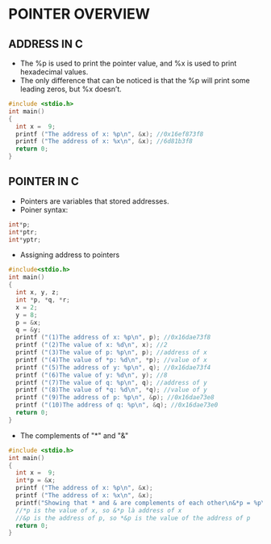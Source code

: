 # POINTER OVERVIEW

## ADDRESS IN C
- The %p is used to print the pointer value, and %x is used to print hexadecimal values.
- The only difference that can be noticed is that the %p will print some leading zeros, but %x doesn’t.
```C
#include <stdio.h>
int main()
{
  int x =  9;
  printf ("The address of x: %p\n", &x); //0x16ef873f8
  printf ("The address of x: %x\n", &x); //6d81b3f8
  return 0;
}
```
## POINTER IN C
- Pointers are variables that stored addresses.
- Poiner syntax:
```C
int*p;
int*ptr;
int*yptr;
```
- Assigning address to pointers
```C
#include<stdio.h>
int main()
{
  int x, y, z;
  int *p, *q, *r;
  x = 2;
  y = 8;
  p = &x;
  q = &y;
  printf ("(1)The address of x: %p\n", p); //0x16dae73f8
  printf ("(2)The value of x: %d\n", x); //2
  printf ("(3)The value of p: %p\n", p); //address of x
  printf ("(4)The value of *p: %d\n", *p); //value of x
  printf ("(5)The address of y: %p\n", q); //0x16dae73f4
  printf ("(6)The value of y: %d\n", y); //8
  printf ("(7)The value of q: %p\n", q); //address of y
  printf ("(8)The value of *q: %d\n", *q); //value of y
  printf ("(9)The address of p: %p\n", &p); //0x16dae73e8
  printf ("(10)The address of q: %p\n", &q); //0x16dae73e0
  return 0;
}
```
- The complements of "*" and "&"
```C
#include <stdio.h>
int main()
{
  int x =  9;
  int*p = &x;
  printf ("The address of x: %p\n", &x); 
  printf ("The address of x: %x\n", &x); 
  printf("Showing that * and & are complements of each other\n&*p = %p\n*&p = %p\n", &*p, *&p);
  //*p is the value of x, so &*p là address of x
  //&p is the address of p, so *&p is the value of the address of p
  return 0;
}
```

